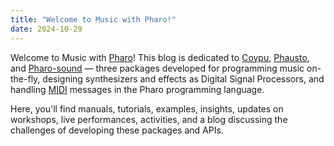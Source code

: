 ```yaml
---
title: "Welcome to Music with Pharo!"
date: 2024-10-29
---
```


Welcome to Music with [Pharo](https://pharo.org/)! This blog is dedicated to [Coypu](https://github.com/lucretiomsp/Coypu), [Phausto](https://github.com/lucretiomsp/phausto), and [Pharo-sound](https://github.com/pharo-contributions/pharo-sound) — three packages developed for programming music on-the-fly, designing synthesizers and effects as Digital Signal Processors, and handling [MIDI](https://en.wikipedia.org/wiki/MIDI) messages in the Pharo programming language.

Here, you'll find manuals, tutorials, examples, insights, updates on workshops, live performances, activities, and a blog discussing the challenges of developing these packages and APIs.
